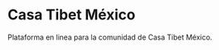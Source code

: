 Casa Tibet México
=========================

Plataforma en linea para la comunidad de Casa Tibet México.
